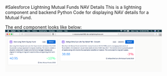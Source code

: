 #Salesforce Lightning Mutual Funds NAV Details
This is a lightning component and backend Python Code for displaying NAV details for a Mutual Fund.


The end component looks like below:
![Salesforce NAV Lightning Component](https://raw.githubusercontent.com/abhishekdepro/Salesforce_Lightning_MutualFundsNAV/master/LightningComponentScreenshot.png)
